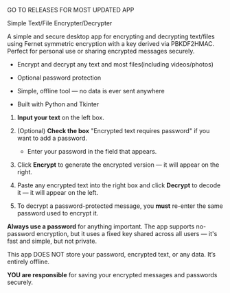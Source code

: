 GO TO RELEASES FOR MOST UPDATED APP

Simple Text/File Encrypter/Decrypter

A simple and secure desktop app for encrypting and decrypting text/files using Fernet symmetric encryption with a key derived via PBKDF2HMAC. Perfect for personal use or sharing encrypted messages securely.

- Encrypt and decrypt any text and most files(including videos/photos)

- Optional password protection

- Simple, offline tool — no data is ever sent anywhere

- Built with Python and Tkinter

1. **Input your text** on the left box.

2. (Optional) **Check the box** "Encrypted text requires password" if you want to add a password.

   - Enter your password in the field that appears.

3. Click **Encrypt** to generate the encrypted version — it will appear on the right.

4. Paste any encrypted text into the right box and click **Decrypt** to decode it — it will appear on the left.

5. To decrypt a password-protected message, you **must** re-enter the same password used to encrypt it.

**Always use a password** for anything important. The app supports no-password encryption, but it uses a fixed key shared across all users — it's fast and simple, but not private.

This app DOES NOT store your password, encrypted text, or any data. It’s entirely offline.

**YOU are responsible** for saving your encrypted messages and passwords securely.
